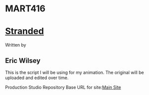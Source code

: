 # MART416

<h1><u><b>Stranded</b></u></h1>
Written by
<h2>Eric Wilsey</h2>

This is the script I will be using for my animation.
The original will be uploaded and edited over time.


Production Studio Repository
Base URL for site:[Main Site](https://ewilsey.github.io/MART416)

